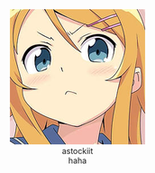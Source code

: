 <div align='center'>
<img src="https://github.com/astockiit/astockiit.github.io/blob/main/ico1.jpg"><br>
<span size="70">astockiit</span><br>
<span size="40">haha</span>
</div>
